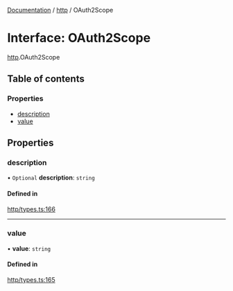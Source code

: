 [Documentation](../index.md) / [http](../modules/http.md) / OAuth2Scope

# Interface: OAuth2Scope

[http](../modules/http.md).OAuth2Scope

## Table of contents

### Properties

- [description](http.OAuth2Scope.md#description)
- [value](http.OAuth2Scope.md#value)

## Properties

### description

• `Optional` **description**: `string`

#### Defined in

[http/types.ts:166](https://github.com/timotheeguerin/cadl/blob/920bc86d/packages/rest/src/http/types.ts#L166)

___

### value

• **value**: `string`

#### Defined in

[http/types.ts:165](https://github.com/timotheeguerin/cadl/blob/920bc86d/packages/rest/src/http/types.ts#L165)
